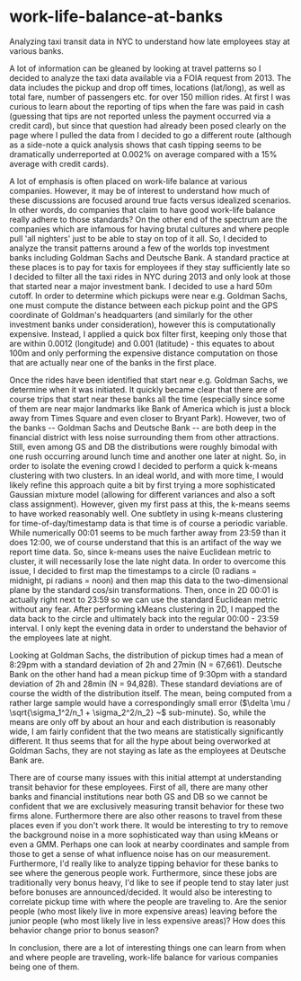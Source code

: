 # work-life-balance-at-banks
Analyzing taxi transit data in NYC to understand how late employees stay at various banks.



A lot of information can be gleaned by looking at travel patterns so I decided to analyze the taxi data available via a FOIA request from 2013. The data includes the pickup and drop off times, locations (lat/long), as well as total fare, number of passengers etc. for over 150 million rides. At first I was curious to learn about the reporting of tips when the fare was paid in cash (guessing that tips are not reported unless the payment occurred via a credit card), but since that question had already been posed clearly on the page where I pulled the data from I decided to go a different route (although as a side-note a quick analysis shows that cash tipping seems to be dramatically underreported at 0.002% on average compared with a 15% average with credit cards).

A lot of emphasis is often placed on work-life balance at various companies. However, it may be of interest to understand how much of these discussions are focused around true facts versus idealized scenarios. In other words, do companies that claim to have good work-life balance really adhere to those standards? On the other end of the spectrum are the companies which are infamous for having brutal cultures and where people pull 'all nighters' just to be able to stay on top of it all. So, I decided to analyze the transit patterns around a few of the worlds top investment banks including Goldman Sachs and Deutsche Bank. A standard practice at these places is to pay for taxis for employees if they stay sufficiently late so I decided to filter all the taxi rides in NYC during 2013 and only look at those that started near a major investment bank. I decided to use a hard 50m cutoff. In order to determine which pickups were near e.g. Goldman Sachs, one must compute the distance between each pickup point and the GPS coordinate of Goldman's headquarters (and similarly for the other investment banks under consideration), however this is computationally expensive. Instead, I applied a quick box filter first, keeping only those that are within 0.0012 (longitude) and 0.001 (latitude) - this equates to about 100m and only performing the expensive distance computation on those that are actually near one of the banks in the first place. 

Once the rides have been identified that start near e.g. Goldman Sachs, we determine when it was initiated. It quickly became clear that there are of course trips that start near these banks all the time (especially since some of them are near major landmarks like Bank of America which is just a block away from Times Square and even closer to Bryant Park). However, two of the banks -- Goldman Sachs and Deutsche Bank -- are both deep in the financial district with less noise surrounding them from other attractions. Still, even among GS and DB the distributions were roughly bimodal with one rush occurring around lunch time and another one later at night. So, in order to isolate the evening crowd I decided to perform a quick k-means clustering with two clusters. In an ideal world, and with more time, I would likely refine this approach quite a bit by first trying a more sophisticated Gaussian mixture model (allowing for different variances and also a soft class assignment). However, given my first pass at this, the k-means seems to have worked reasonably well. One subtlety in using k-means clustering for time-of-day/timestamp data is that time is of course a periodic variable. While numerically 00:01 seems to be much farther away from 23:59 than it does 12:00, we of course understand that this is an artifact of the way we report time data. So, since k-means uses the naive Euclidean metric to cluster, it will necessarily lose the late night data. In order to overcome this issue, I decided to first map the timestamps to a circle (0 radians = midnight, pi radians = noon) and then map this data to the two-dimensional plane by the standard cos/sin transformations. Then, once in 2D 00:01 is actually right next to 23:59 so we can use the standard Euclidean metric without any fear. After performing kMeans clustering in 2D, I mapped the data back to the circle and ultimately back into the regular 00:00 - 23:59 interval. I only kept the evening data in order to understand the behavior of the employees late at night. 

Looking at Goldman Sachs, the distribution of pickup times had a mean of 8:29pm with a standard deviation of 2h and 27min (N = 67,661). Deutsche Bank on the other hand had a mean pickup time of 9:30pm with a standard deviation of 2h and 28min (N = 94,828). These standard deviations are of course the width of the distribution itself. The mean, being computed from a rather large sample would have a correspondingly small error ($\delta \mu / \sqrt{\sigma_1^2/n_1 + \sigma_2^2/n_2} ~$ sub-minute). So, while the means are only off by about an hour and each distribution is reasonably wide, I am fairly confident that the two means are statistically significantly different. It thus seems that for all the hype about being overworked at Goldman Sachs, they are not staying as late as the employees at Deutsche Bank are. 

There are of course many issues with this initial attempt at understanding transit behavior for these employees. First of all, there are many other banks and financial institutions near both GS and DB so we cannot be confident that we are exclusively measuring transit behavior for these two firms alone. Furthermore there are also other reasons to travel from these places even if you don't work there. It would be interesting to try to remove the background noise in a more sophisticated way than using kMeans or even a GMM. Perhaps one can look at nearby coordinates and sample from those to get a sense of what influence noise has on our measurement. Furthermore, I'd really like to analyze tipping behavior for these banks to see where the generous people work. Furthermore, since these jobs are traditionally very bonus heavy, I'd like to see if people tend to stay later just before bonuses are announced/decided. It would also be interesting to correlate pickup time with where the people are traveling to. Are the senior people (who most likely live in more expensive areas) leaving before the junior people (who most likely live in less expensive areas)? How does this behavior change prior to bonus season? 


In conclusion, there are a lot of interesting things one can learn from when and where people are traveling, work-life balance for various companies being one of them.
